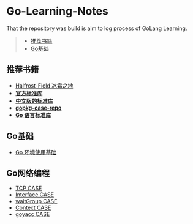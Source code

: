 # Go-Learning-Notes  


That the repository was build is aim to log process of GoLang Learning.


> - [推荐书籍](#推荐书籍)  
> - [Go基础](#Go基础)  



## 推荐书籍  
 - [Halfrost-Field 冰霜之地](https://github.com/halfrost/Halfrost-Field)  
 - [**官方标准库**](https://golang.org/pkg/)  
 - [**中文版的标准库**](https://studygolang.com/static/pkgdoc/main.html)  
 - [**gopkg-case-repo**](https://github.com/astaxie/gopkg)  
 - [**Go 语言标准库**](https://books.studygolang.com/The-Golang-Standard-Library-by-Example/)  

## Go基础  

 - [Go 环境使用基础](./docs/go%E7%8E%AF%E5%A2%83%E4%BD%BF%E7%94%A8%E5%9F%BA%E7%A1%80.md)  


## Go网络编程

 - [TCP CASE](./go_code_case/case_tcp_test)  
 - [Interface CASE](./go_code_case/case_interface_test)  
 - [waitGroup CASE](./go_code_case/case_waitgroup_test)  
 - [Context CASE](./go_code_case/case_context_test)  
 - [goyacc CASE](./go_code_case/case_goyacc_test)  
